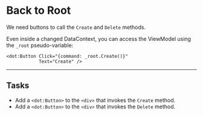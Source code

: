 ﻿---
Title: Back to Root
Moniker: back-to-root
CodeTask:
    Path: 40_back_to_root.dothtml.csx
    Default: ProfileDetail_20.dothtml
    Correct: ProfileDetail_30.dothtml
---

# Back to Root

We need buttons to call the `Create` and `Delete` methods.

Even inside a changed DataContext, you can access the ViewModel using the `_root` pseudo-variable:

```dothtml
<dot:Button Click="{command: _root.Create()}"
            Text="Create" />
```

---

## Tasks

- Add a `<dot:Button>` to the `<div>` that invokes the `Create` method.
- Add a `<dot:Button>` to the `<div>` that invokes the `Delete` method.
